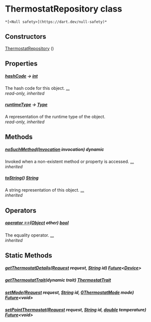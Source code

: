 


# ThermostatRepository class






    *[<Null safety>](https://dart.dev/null-safety)*






## Constructors

[ThermostatRepository](../yonomi-sdk/ThermostatRepository/ThermostatRepository.md) ()

    


## Properties

##### [hashCode](https://api.flutter.dev/flutter/dart-core/Object/hashCode.html) &#8594; [int](https://api.flutter.dev/flutter/dart-core/int-class.html)



The hash code for this object. [...](https://api.flutter.dev/flutter/dart-core/Object/hashCode.html)  
_read-only, inherited_



##### [runtimeType](https://api.flutter.dev/flutter/dart-core/Object/runtimeType.html) &#8594; [Type](https://api.flutter.dev/flutter/dart-core/Type-class.html)



A representation of the runtime type of the object.   
_read-only, inherited_




## Methods

##### [noSuchMethod](https://api.flutter.dev/flutter/dart-core/Object/noSuchMethod.html)([Invocation](https://api.flutter.dev/flutter/dart-core/Invocation-class.html) invocation) dynamic



Invoked when a non-existent method or property is accessed. [...](https://api.flutter.dev/flutter/dart-core/Object/noSuchMethod.html)  
_inherited_



##### [toString](https://api.flutter.dev/flutter/dart-core/Object/toString.html)() [String](https://api.flutter.dev/flutter/dart-core/String-class.html)



A string representation of this object. [...](https://api.flutter.dev/flutter/dart-core/Object/toString.html)  
_inherited_




## Operators

##### [operator ==](https://api.flutter.dev/flutter/dart-core/Object/operator_equals.html)([Object](https://api.flutter.dev/flutter/dart-core/Object-class.html) other) [bool](https://api.flutter.dev/flutter/dart-core/bool-class.html)



The equality operator. [...](https://api.flutter.dev/flutter/dart-core/Object/operator_equals.html)  
_inherited_





## Static Methods

##### [getThermostatDetails](../yonomi-sdk/ThermostatRepository/getThermostatDetails.md)([Request](../yonomi-sdk/Request-class.md) request, [String](https://api.flutter.dev/flutter/dart-core/String-class.html) id) [Future](https://api.flutter.dev/flutter/dart-async/Future-class.html)&lt;[Device](../yonomi-sdk/Device-class.md)>



   




##### [getThermostatTrait](../yonomi-sdk/ThermostatRepository/getThermostatTrait.md)(dynamic trait) [ThermostatTrait](../yonomi-sdk/ThermostatTrait-class.md)



   




##### [setMode](../yonomi-sdk/ThermostatRepository/setMode.md)([Request](../yonomi-sdk/Request-class.md) request, [String](https://api.flutter.dev/flutter/dart-core/String-class.html) id, [GThermostatMode](../third_party_yonomi_graphql_schema_schema.docs.schema.gql/GThermostatMode-class.md) mode) [Future](https://api.flutter.dev/flutter/dart-async/Future-class.html)&lt;void>



   




##### [setPointThermostat](../yonomi-sdk/ThermostatRepository/setPointThermostat.md)([Request](../yonomi-sdk/Request-class.md) request, [String](https://api.flutter.dev/flutter/dart-core/String-class.html) id, [double](https://api.flutter.dev/flutter/dart-core/double-class.html) temperature) [Future](https://api.flutter.dev/flutter/dart-async/Future-class.html)&lt;void>



   










